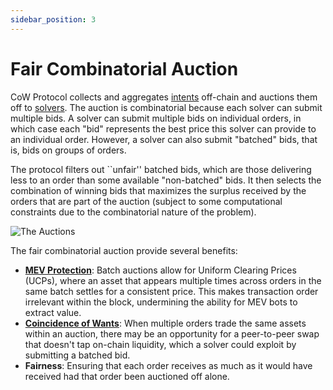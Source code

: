 ```yaml
---
sidebar_position: 3
---
```


# Fair Combinatorial Auction

CoW Protocol collects and aggregates [intents](./intents) off-chain and auctions them off to [solvers](./solvers). The auction is combinatorial because each solver can submit multiple bids. A solver can submit multiple bids on individual orders, in which case each "bid" represents the best price this solver can provide to an individual order. However, a solver can also submit "batched" bids, that is, bids on groups of orders. 

The protocol filters out ``unfair'' batched bids, which are those delivering less to an order than some available "non-batched" bids. It then selects the combination of winning bids that maximizes the surplus received by the orders that are part of the auction (subject to some computational constraints due to the combinatorial nature of the problem).

![The Auctions](/img/concepts/batch-auctions.png)

The fair combinatorial auction provide several benefits:

- [**MEV Protection**](../benefits/mev-protection): Batch auctions allow for Uniform Clearing Prices (UCPs), where an asset that appears multiple times across orders in the same batch settles for a consistent price.
  This makes transaction order irrelevant within the block, undermining the ability for MEV bots to extract value.
- **[Coincidence of Wants](../how-it-works/coincidence-of-wants)**: When multiple orders trade the same assets within an auction, there may be an opportunity for a peer-to-peer swap that doesn't tap on-chain liquidity, which a solver could exploit by submitting a batched bid.
- **Fairness**: Ensuring that each order receives as much as it would have received had that order been auctioned off alone.
